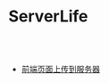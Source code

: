 ServerLife
==

<br>
<br>

- [前端页面上传到服务器](https://github.com/shadowwingz/ServerLife/blob/master/article/upload_html_to_server/upload_html_to_server.md)
